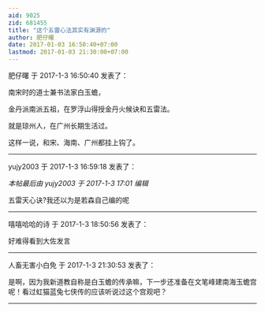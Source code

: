 ```yaml
---
aid: 9025
zid: 681455
title: "这个五雷心法其实有渊源的"
author: 肥仔曙
date: 2017-01-03 16:50:40+07:00
lastmod: 2017-01-03 21:30:00+07:00
---
```


肥仔曙 于 2017-1-3 16:50:40 发表了：

南宋时的道士兼书法家白玉蟾，

金丹派南派五祖，在罗浮山得授金丹火候诀和五雷法。

就是琼州人，在广州长期生活过。

这样一说，和宋、海南、广州都挂上钩了。

---

yujy2003 于 2017-1-3 16:59:18 发表了：

_本帖最后由 yujy2003 于 2017-1-3 17:01 编辑_

五雷天心诀?我还以为是若森自己编的呢

---

嘻嘻哈哈的诗 于 2017-1-3 18:50:56 发表了：

好难得看到大佐发言

---

人畜无害小白免 于 2017-1-3 21:30:53 发表了：

是啊，因为我新道教自称是白玉蟾的传承嘛，下一步还准备在文笔峰建南海玉蟾宫呢！看过虹猫蓝兔七侠传的应该听说过这个宫观吧？

---
